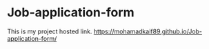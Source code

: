 # Job-application-form
This is my project hosted link. https://mohamadkaif89.github.io/Job-application-form/
